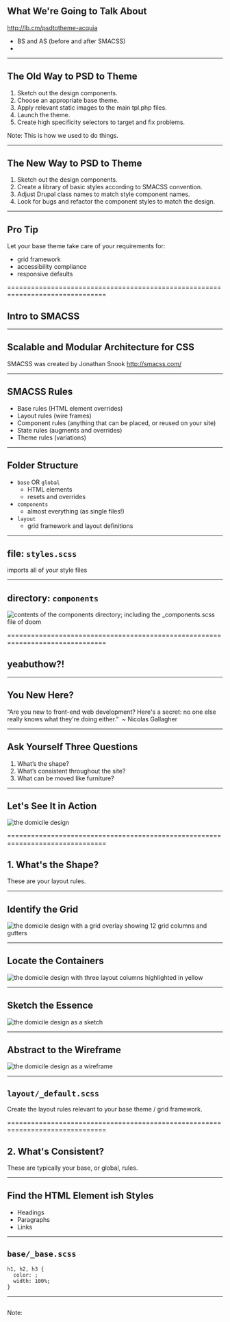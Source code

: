 ## What We're Going to Talk About

http://lb.cm/psdtotheme-acquia

- BS and AS (before and after SMACSS)
- 

---------------------------------------
## The Old Way to PSD to Theme

1. Sketch out the design components.
2. Choose an appropriate base theme.
3. Apply relevant static images to the main tpl.php files.
4. Launch the theme.
5. Create high specificity selectors to target and fix problems.

Note: This is how we used to do things.

---------------------------------------
## The New Way to PSD to Theme

1. Sketch out the design components.
2. Create a library of basic styles according to SMACSS convention.
3. Adjust Drupal class names to match style component names.
4. Look for bugs and refactor the component styles to match the design.

---------------------------------------
## Pro Tip

Let your base theme take care of your requirements for:

- grid framework
- accessibility compliance
- responsive defaults


===============================================================================
## Intro to SMACSS

---------------------------------------
## Scalable and Modular Architecture for CSS

SMACSS was created by Jonathan Snook
http://smacss.com/

----------
## SMACSS Rules

- Base rules (HTML element overrides)
- Layout rules (wire frames)
- Component rules (anything that can be placed, or reused on your site)
- State rules (augments and overrides)
- Theme rules (variations)

----------
## Folder Structure

- ``base`` OR ``global``
  - HTML elements
  - resets and overrides
- ``components``
  - almost everything (as single files!)
- ``layout``
  - grid framework and layout definitions

----------
## file: ``styles.scss``

imports all of your style files

----------
## directory: ``components``

![contents of the components directory; including the _components.scss file of doom](assets/components.jpg)



===============================================================================
## yeabuthow?!

---------
## You New Here?

“Are you new to front-end web development? Here's a secret: no one else really knows what they're doing either.” 
~ Nicolas Gallagher

-------------
## Ask Yourself Three Questions

1. What’s the shape?
2. What’s consistent throughout the site?
3. What can be moved like furniture?

-------------
## Let's See It in Action

![the domicile design](assets/domicile.png)


===============================================================================
## 1. What's the Shape?

These are your layout rules.

-------------
## Identify the Grid

![the domicile design with a grid overlay showing 12 grid columns and gutters](assets/domicile-grid-overlay.png)

-------------
## Locate the Containers

![the domicile design with three layout columns highlighted in yellow](assets/domicile-regionsl.png)

-------------
## Sketch the Essence 

![the domicile design as a sketch](assets/domicile-sketch.png)

-------------
## Abstract to the Wireframe

![the domicile design as a wireframe](assets/domicile-wireframe.png)

-------------
## ``layout/_default.scss`` 

Create the layout rules relevant to your base theme / grid framework.

===============================================================================
## 2. What's Consistent?

These are typically your base, or global, rules.

--------
## Find the HTML Element ish Styles

- Headings
- Paragraphs
- Links

--------
## ``base/_base.scss`` 

````
h1, h2, h3 {
  color: ;
  width: 100%;
}
````

---------------------------------------
##
Note: 

